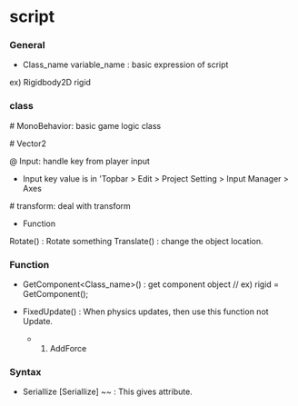 # script

### General

- Class_name variable_name : basic expression of script 
  
ex) Rigidbody2D rigid

### class

\# MonoBehavior: basic game logic class

\# Vector2

@ Input: handle key from player input

- Input key value is in 'Topbar > Edit > Project Setting > Input Manager > Axes

\# transform: deal with transform

- Function

Rotate()      : Rotate something
Translate()   : change the object location.

### Function

- GetComponent<Class_name>()    : get component object  //  ex) rigid = GetComponent<Rigidbody2D>();

- FixedUpdate()                 : When physics updates, then use this function not Update.
  - 1. AddForce


### Syntax

- Seriallize [Seriallize] ~~ : This gives attribute.